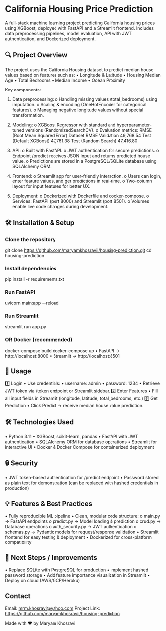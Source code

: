 # California Housing Price Prediction
A full-stack machine learning project predicting California housing prices using XGBoost, deployed with FastAPI and a Streamlit frontend. Includes data preprocessing pipelines, model evaluation, API with JWT authentication, and Dockerized deployment.
 
## 🔍 Project Overview
The project uses the California Housing dataset to predict median house values based on features such as:
•	Longitude & Latitude
•	Housing Median Age
•	Total Bedrooms
•	Median Income
•	Ocean Proximity

Key components:

1.	Data preprocessing:
o	Handling missing values (total_bedrooms) using imputation.
o	Scaling & encoding (OneHotEncoder for categorical features).
o	Managing negative longitude values without special transformation.

2.	Modeling:
o	XGBoost Regressor with standard and hyperparameter-tuned versions (RandomizedSearchCV).
o	Evaluation metrics: RMSE (Root Mean Squared Error)
Dataset                	RMSE
Validation	             49,768.54
Test (Default XGBoost) 	47,761.38
Test (Random Search) 	  47,416.80

3.	API:
o	Built with FastAPI.
o	JWT authentication for secure predictions.
o	Endpoint /predict receives JSON input and returns predicted house value.
o	Predictions are stored in a PostgreSQL/SQLite database using SQLAlchemy ORM.

4.	Frontend:
o	Streamlit app for user-friendly interaction.
o	Users can login, enter feature values, and get predictions in real-time.
o	Two-column layout for input features for better UX.

5.	Deployment:
o	Dockerized with Dockerfile and docker-compose.
o	Services: FastAPI (port 8000) and Streamlit (port 8501).
o	Volumes enable live code changes during development.
 
## 🛠️ Installation & Setup

### Clone the repository
git clone https://github.com/maryamkhosravii/housing-prediction.git
cd housing-prediction

### Install dependencies
pip install -r requirements.txt

### Run FastAPI
uvicorn main:app --reload

### Run Streamlit
streamlit run app.py

### OR Docker (recommended)
docker-compose build
docker-compose up
•	FastAPI → http://localhost:8000
•	Streamlit → http://localhost:8501
 
## 🧪 Usage
1️⃣ Login
•	Use credentials: 
•	username: admin
•	password: 1234
•	Retrieve JWT token via /token endpoint or Streamlit sidebar.
2️⃣  Enter Features
•	Fill all input fields in Streamlit (longitude, latitude, total_bedrooms, etc.)
3️⃣  Get Prediction
•	Click Predict → receive median house value prediction.
 
## 🛠️ Technologies Used
•	Python 3.11
•	XGBoost, scikit-learn, pandas
•	FastAPI with JWT authentication
•	SQLAlchemy ORM for database operations
•	Streamlit for interactive UI
•	Docker & Docker Compose for containerized deployment
 
## 🔒 Security
•	JWT token-based authentication for /predict endpoint
•	Password stored as plain text for demonstration (can be replaced with hashed credentials in production)
 
## 💡 Features & Best Practices
•	Fully reproducible ML pipeline
•	Clean, modular code structure: 
o	main.py → FastAPI endpoints
o	predict.py → Model loading & prediction
o	crud.py → Database operations
o	auth_security.py → JWT authentication
o	schemas.py → Pydantic models for request/response validation
•	Streamlit frontend for easy testing & deployment
•	Dockerized for cross-platform compatibility
 
## 🚀 Next Steps / Improvements
•	Replace SQLite with PostgreSQL for production
•	Implement hashed password storage
•	Add feature importance visualization in Streamlit
•	Deploy on cloud (AWS/GCP/Heroku)

## Contact
Email: mrm.khosravi@yahoo.com
Project Link: https://github.com/maryamkhosravii/housing-prediction

Made with ❤️ by Maryam Khosravi


